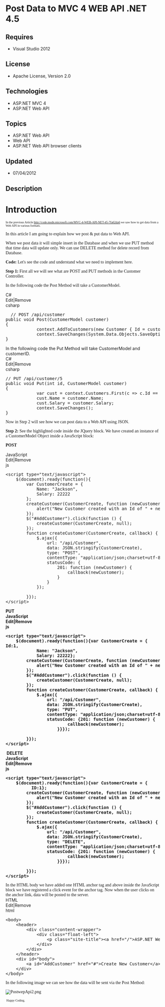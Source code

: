 # Post Data to MVC 4 WEB API .NET 4.5
## Requires
- Visual Studio 2012
## License
- Apache License, Version 2.0
## Technologies
- ASP.NET MVC 4
- ASP.NET Web API
## Topics
- ASP.NET Web API
- Web API
- ASP.NET Web API browser clients
## Updated
- 07/04/2012
## Description

<h1>Introduction</h1>
<p><span style="font-size:x-small"><span style="font-family:Verdana">In the previous Article&nbsp;<a href="http://www.c-sharpcorner.com/UploadFile/amit12345/mvc-4-web-api-net-4-5/"></a><a href="http://code.msdn.microsoft.com/MVC-4-WEB-API-NET-45-7fa62da6">http://code.msdn.microsoft.com/MVC-4-WEB-API-NET-45-7fa62da6</a>&nbsp;we
 saw how to get data from a Web API in various formats.</span></span></p>
<p><span style="font-family:Verdana">In this article I am going to explain how we post &amp; put data to Web API.</span></p>
<p><span style="font-family:Verdana">When we post data it will simple insert in the Database and when we use PUT method that time data will update only. We can use DELETE method for delete record from Database.</span></p>
<p><strong style="font-family:Verdana">Code:&nbsp;</strong><span style="font-family:Verdana">Let's see the code and understand what we need to implement here.</span></p>
<p><span style="font-family:Verdana"><strong>Step 1:&nbsp;</strong>First all we will see what are POST and PUT methods in the Customer Controller.</span></p>
<p><span style="font-family:Verdana">In the following code the Post Method will take a CustomerModel.</span><span style="font-family:Verdana">&nbsp;</span></p>
<div class="scriptcode">
<div class="pluginEditHolder" pluginCommand="mceScriptCode">
<div class="title"><span>C#</span></div>
<div class="pluginLinkHolder"><span class="pluginEditHolderLink">Edit</span>|<span class="pluginRemoveHolderLink">Remove</span></div>
<span class="hidden">csharp</span>

<div class="preview">
<pre class="csharp">&nbsp;&nbsp;<span class="cs__com">//&nbsp;POST&nbsp;/api/customer</span>&nbsp;
<span class="cs__keyword">public</span>&nbsp;<span class="cs__keyword">void</span>&nbsp;Post(CustomerModel&nbsp;customer)&nbsp;
{&nbsp;
&nbsp;&nbsp;&nbsp;&nbsp;&nbsp;&nbsp;&nbsp;&nbsp;&nbsp;&nbsp;&nbsp;&nbsp;context.AddToCustomers(<span class="cs__keyword">new</span>&nbsp;Customer&nbsp;{&nbsp;Id&nbsp;=&nbsp;customer.Id,&nbsp;Name&nbsp;=&nbsp;customer.Name,&nbsp;Salary&nbsp;=&nbsp;customer.Salary&nbsp;});&nbsp;
&nbsp;&nbsp;&nbsp;&nbsp;&nbsp;&nbsp;&nbsp;&nbsp;&nbsp;&nbsp;&nbsp;&nbsp;context.SaveChanges(System.Data.Objects.SaveOptions.AcceptAllChangesAfterSave);&nbsp;
}</pre>
</div>
</div>
</div>
<div class="endscriptcode">In the following code the Put Method will take CustomerModel and customerID.</div>
<div class="scriptcode">
<div class="pluginEditHolder" pluginCommand="mceScriptCode">
<div class="title"><span>C#</span></div>
<div class="pluginLinkHolder"><span class="pluginEditHolderLink">Edit</span>|<span class="pluginRemoveHolderLink">Remove</span></div>
<span class="hidden">csharp</span>

<div class="preview">
<pre class="csharp"><span class="cs__com">//&nbsp;PUT&nbsp;/api/customer/5</span>&nbsp;
<span class="cs__keyword">public</span>&nbsp;<span class="cs__keyword">void</span>&nbsp;Put(<span class="cs__keyword">int</span>&nbsp;id,&nbsp;CustomerModel&nbsp;customer)&nbsp;
{&nbsp;
&nbsp;&nbsp;&nbsp;&nbsp;&nbsp;&nbsp;&nbsp;&nbsp;&nbsp;&nbsp;&nbsp;&nbsp;var&nbsp;cust&nbsp;=&nbsp;context.Customers.First(c&nbsp;=&gt;&nbsp;c.Id&nbsp;==&nbsp;id);&nbsp;
&nbsp;&nbsp;&nbsp;&nbsp;&nbsp;&nbsp;&nbsp;&nbsp;&nbsp;&nbsp;&nbsp;&nbsp;cust.Name&nbsp;=&nbsp;customer.Name;&nbsp;
&nbsp;&nbsp;&nbsp;&nbsp;&nbsp;&nbsp;&nbsp;&nbsp;&nbsp;&nbsp;&nbsp;&nbsp;cust.Salary&nbsp;=&nbsp;customer.Salary;&nbsp;
&nbsp;&nbsp;&nbsp;&nbsp;&nbsp;&nbsp;&nbsp;&nbsp;&nbsp;&nbsp;&nbsp;&nbsp;context.SaveChanges();&nbsp;
}</pre>
</div>
</div>
</div>
<div class="endscriptcode"><span style="font-family:Verdana">Now in Step 2 will see how we can post data to a Web API using JSON.</span></div>
<p><strong style="font-family:Verdana">Step 2:&nbsp;</strong><span style="font-family:Verdana">See the highlighted code inside the JQuery block. We have created an instance of a CustomerModel Object inside a JavaScript block:</span></p>
<p><strong><span style="font-family:Verdana">POST</span></strong></p>
<div class="scriptcode">
<div class="pluginEditHolder" pluginCommand="mceScriptCode">
<div class="title"><span>JavaScript</span></div>
<div class="pluginLinkHolder"><span class="pluginEditHolderLink">Edit</span>|<span class="pluginRemoveHolderLink">Remove</span></div>
<span class="hidden">js</span>

<div class="preview">
<pre class="js">&lt;script&nbsp;type=<span class="js__string">&quot;text/javascript&quot;</span>&gt;&nbsp;
&nbsp;&nbsp;&nbsp;&nbsp;$(document).ready(<span class="js__operator">function</span>()<span class="js__brace">{</span>&nbsp;
&nbsp;&nbsp;&nbsp;&nbsp;&nbsp;&nbsp;&nbsp;&nbsp;<span class="js__statement">var</span>&nbsp;CustomerCreate&nbsp;=&nbsp;<span class="js__brace">{</span>&nbsp;
&nbsp;&nbsp;&nbsp;&nbsp;&nbsp;&nbsp;&nbsp;&nbsp;&nbsp;&nbsp;&nbsp;&nbsp;Name:&nbsp;<span class="js__string">&quot;Jackson&quot;</span>,&nbsp;
&nbsp;&nbsp;&nbsp;&nbsp;&nbsp;&nbsp;&nbsp;&nbsp;&nbsp;&nbsp;&nbsp;&nbsp;Salary:&nbsp;<span class="js__num">22222</span>&nbsp;
&nbsp;&nbsp;&nbsp;&nbsp;&nbsp;&nbsp;&nbsp;&nbsp;<span class="js__brace">}</span>;&nbsp;
&nbsp;&nbsp;&nbsp;&nbsp;&nbsp;&nbsp;&nbsp;&nbsp;createCustomer(CustomerCreate,&nbsp;<span class="js__operator">function</span>&nbsp;(newCustomer)&nbsp;<span class="js__brace">{</span>&nbsp;
&nbsp;&nbsp;&nbsp;&nbsp;&nbsp;&nbsp;&nbsp;&nbsp;&nbsp;&nbsp;&nbsp;&nbsp;alert(<span class="js__string">&quot;New&nbsp;Customer&nbsp;created&nbsp;with&nbsp;an&nbsp;Id&nbsp;of&nbsp;&quot;</span>&nbsp;&#43;&nbsp;newCustomer.Id);&nbsp;
&nbsp;&nbsp;&nbsp;&nbsp;&nbsp;&nbsp;&nbsp;&nbsp;<span class="js__brace">}</span>);&nbsp;
&nbsp;&nbsp;&nbsp;&nbsp;&nbsp;&nbsp;&nbsp;&nbsp;$(<span class="js__string">&quot;#AddCustomer&quot;</span>).click(<span class="js__operator">function</span>&nbsp;()&nbsp;<span class="js__brace">{</span>&nbsp;
&nbsp;&nbsp;&nbsp;&nbsp;&nbsp;&nbsp;&nbsp;&nbsp;&nbsp;&nbsp;&nbsp;&nbsp;createCustomer(CustomerCreate,&nbsp;null);&nbsp;
&nbsp;&nbsp;&nbsp;&nbsp;&nbsp;&nbsp;&nbsp;&nbsp;<span class="js__brace">}</span>);&nbsp;
&nbsp;&nbsp;&nbsp;&nbsp;&nbsp;&nbsp;&nbsp;&nbsp;<span class="js__operator">function</span>&nbsp;createCustomer(CustomerCreate,&nbsp;callback)&nbsp;<span class="js__brace">{</span>&nbsp;
&nbsp;&nbsp;&nbsp;&nbsp;&nbsp;&nbsp;&nbsp;&nbsp;&nbsp;&nbsp;&nbsp;&nbsp;$.ajax(<span class="js__brace">{</span>&nbsp;
&nbsp;&nbsp;&nbsp;&nbsp;&nbsp;&nbsp;&nbsp;&nbsp;&nbsp;&nbsp;&nbsp;&nbsp;&nbsp;&nbsp;&nbsp;&nbsp;url:&nbsp;<span class="js__string">&quot;/api/Customer&quot;</span>,&nbsp;
&nbsp;&nbsp;&nbsp;&nbsp;&nbsp;&nbsp;&nbsp;&nbsp;&nbsp;&nbsp;&nbsp;&nbsp;&nbsp;&nbsp;&nbsp;&nbsp;data:&nbsp;JSON.stringify(CustomerCreate),&nbsp;
&nbsp;&nbsp;&nbsp;&nbsp;&nbsp;&nbsp;&nbsp;&nbsp;&nbsp;&nbsp;&nbsp;&nbsp;&nbsp;&nbsp;&nbsp;&nbsp;type:&nbsp;<span class="js__string">&quot;POST&quot;</span>,&nbsp;
&nbsp;&nbsp;&nbsp;&nbsp;&nbsp;&nbsp;&nbsp;&nbsp;&nbsp;&nbsp;&nbsp;&nbsp;&nbsp;&nbsp;&nbsp;&nbsp;contentType:&nbsp;<span class="js__string">&quot;application/json;charset=utf-8&quot;</span>,&nbsp;
&nbsp;&nbsp;&nbsp;&nbsp;&nbsp;&nbsp;&nbsp;&nbsp;&nbsp;&nbsp;&nbsp;&nbsp;&nbsp;&nbsp;&nbsp;&nbsp;statusCode:&nbsp;<span class="js__brace">{</span>&nbsp;
&nbsp;&nbsp;&nbsp;&nbsp;&nbsp;&nbsp;&nbsp;&nbsp;&nbsp;&nbsp;&nbsp;&nbsp;&nbsp;&nbsp;&nbsp;&nbsp;&nbsp;&nbsp;&nbsp;&nbsp;<span class="js__num">201</span>:&nbsp;<span class="js__operator">function</span>&nbsp;(newCustomer)&nbsp;<span class="js__brace">{</span>&nbsp;
&nbsp;&nbsp;&nbsp;&nbsp;&nbsp;&nbsp;&nbsp;&nbsp;&nbsp;&nbsp;&nbsp;&nbsp;&nbsp;&nbsp;&nbsp;&nbsp;&nbsp;&nbsp;&nbsp;&nbsp;&nbsp;&nbsp;&nbsp;&nbsp;callback(newCustomer);&nbsp;
&nbsp;&nbsp;&nbsp;&nbsp;&nbsp;&nbsp;&nbsp;&nbsp;&nbsp;&nbsp;&nbsp;&nbsp;&nbsp;&nbsp;&nbsp;&nbsp;&nbsp;&nbsp;&nbsp;&nbsp;<span class="js__brace">}</span>&nbsp;
&nbsp;&nbsp;&nbsp;&nbsp;&nbsp;&nbsp;&nbsp;&nbsp;&nbsp;&nbsp;&nbsp;&nbsp;&nbsp;&nbsp;&nbsp;&nbsp;<span class="js__brace">}</span>&nbsp;
&nbsp;&nbsp;&nbsp;&nbsp;&nbsp;&nbsp;&nbsp;&nbsp;&nbsp;&nbsp;&nbsp;&nbsp;<span class="js__brace">}</span>);&nbsp;
&nbsp;&nbsp;
&nbsp;&nbsp;&nbsp;&nbsp;&nbsp;&nbsp;&nbsp;&nbsp;<span class="js__brace">}</span><span class="js__brace">}</span>);&nbsp;
&lt;/script&gt;</pre>
</div>
</div>
</div>
<div class="endscriptcode"><strong>PUT</strong></div>
<div class="endscriptcode"><strong>
<div class="scriptcode">
<div class="pluginEditHolder" pluginCommand="mceScriptCode">
<div class="title"><span>JavaScript</span></div>
<div class="pluginLinkHolder"><span class="pluginEditHolderLink">Edit</span>|<span class="pluginRemoveHolderLink">Remove</span></div>
<span class="hidden">js</span>

<div class="preview">
<pre class="js">&lt;script&nbsp;type=<span class="js__string">&quot;text/javascript&quot;</span>&gt;&nbsp;
&nbsp;&nbsp;&nbsp;&nbsp;$(document).ready(<span class="js__operator">function</span>()<span class="js__brace">{</span><span class="js__statement">var</span>&nbsp;CustomerCreate&nbsp;=&nbsp;<span class="js__brace">{</span>&nbsp;
Id:<span class="js__num">1</span>,&nbsp;
&nbsp;&nbsp;&nbsp;&nbsp;&nbsp;&nbsp;&nbsp;&nbsp;&nbsp;&nbsp;&nbsp;&nbsp;Name:&nbsp;<span class="js__string">&quot;Jackson&quot;</span>,&nbsp;
&nbsp;&nbsp;&nbsp;&nbsp;&nbsp;&nbsp;&nbsp;&nbsp;&nbsp;&nbsp;&nbsp;&nbsp;Salary:&nbsp;<span class="js__num">22222</span><span class="js__brace">}</span>;&nbsp;
&nbsp;&nbsp;&nbsp;&nbsp;&nbsp;&nbsp;&nbsp;&nbsp;createCustomer(CustomerCreate,&nbsp;<span class="js__operator">function</span>&nbsp;(newCustomer)&nbsp;<span class="js__brace">{</span>&nbsp;
&nbsp;&nbsp;&nbsp;&nbsp;&nbsp;&nbsp;&nbsp;&nbsp;&nbsp;&nbsp;&nbsp;&nbsp;alert(<span class="js__string">&quot;New&nbsp;Customer&nbsp;created&nbsp;with&nbsp;an&nbsp;Id&nbsp;of&nbsp;&quot;</span>&nbsp;&#43;&nbsp;newCustomer.Id);&nbsp;
&nbsp;&nbsp;&nbsp;&nbsp;&nbsp;&nbsp;&nbsp;&nbsp;<span class="js__brace">}</span>);&nbsp;
&nbsp;&nbsp;&nbsp;&nbsp;&nbsp;&nbsp;&nbsp;&nbsp;$(<span class="js__string">&quot;#AddCustomer&quot;</span>).click(<span class="js__operator">function</span>&nbsp;()&nbsp;<span class="js__brace">{</span>&nbsp;
&nbsp;&nbsp;&nbsp;&nbsp;&nbsp;&nbsp;&nbsp;&nbsp;&nbsp;&nbsp;&nbsp;&nbsp;createCustomer(CustomerCreate,&nbsp;null);&nbsp;
&nbsp;&nbsp;&nbsp;&nbsp;&nbsp;&nbsp;&nbsp;&nbsp;<span class="js__brace">}</span>);&nbsp;
&nbsp;&nbsp;&nbsp;&nbsp;&nbsp;&nbsp;&nbsp;&nbsp;<span class="js__operator">function</span>&nbsp;createCustomer(CustomerCreate,&nbsp;callback)&nbsp;<span class="js__brace">{</span>&nbsp;
&nbsp;&nbsp;&nbsp;&nbsp;&nbsp;&nbsp;&nbsp;&nbsp;&nbsp;&nbsp;&nbsp;&nbsp;$.ajax(<span class="js__brace">{</span>&nbsp;
&nbsp;&nbsp;&nbsp;&nbsp;&nbsp;&nbsp;&nbsp;&nbsp;&nbsp;&nbsp;&nbsp;&nbsp;&nbsp;&nbsp;&nbsp;&nbsp;url:&nbsp;<span class="js__string">&quot;/api/Customer&quot;</span>,&nbsp;
&nbsp;&nbsp;&nbsp;&nbsp;&nbsp;&nbsp;&nbsp;&nbsp;&nbsp;&nbsp;&nbsp;&nbsp;&nbsp;&nbsp;&nbsp;&nbsp;data:&nbsp;JSON.stringify(CustomerCreate),&nbsp;
&nbsp;&nbsp;&nbsp;&nbsp;&nbsp;&nbsp;&nbsp;&nbsp;&nbsp;&nbsp;&nbsp;&nbsp;&nbsp;&nbsp;&nbsp;&nbsp;type:&nbsp;<span class="js__string">&quot;PUT&quot;</span>,&nbsp;
&nbsp;&nbsp;&nbsp;&nbsp;&nbsp;&nbsp;&nbsp;&nbsp;&nbsp;&nbsp;&nbsp;&nbsp;&nbsp;&nbsp;&nbsp;&nbsp;contentType:&nbsp;<span class="js__string">&quot;application/json;charset=utf-8&quot;</span>,&nbsp;
&nbsp;&nbsp;&nbsp;&nbsp;&nbsp;&nbsp;&nbsp;&nbsp;&nbsp;&nbsp;&nbsp;&nbsp;&nbsp;&nbsp;&nbsp;&nbsp;statusCode:&nbsp;<span class="js__brace">{</span><span class="js__num">201</span>:&nbsp;<span class="js__operator">function</span>&nbsp;(newCustomer)&nbsp;<span class="js__brace">{</span>&nbsp;
&nbsp;&nbsp;&nbsp;&nbsp;&nbsp;&nbsp;&nbsp;&nbsp;&nbsp;&nbsp;&nbsp;&nbsp;&nbsp;&nbsp;&nbsp;&nbsp;&nbsp;&nbsp;&nbsp;&nbsp;&nbsp;&nbsp;&nbsp;&nbsp;callback(newCustomer);&nbsp;
&nbsp;&nbsp;&nbsp;&nbsp;&nbsp;&nbsp;&nbsp;&nbsp;&nbsp;&nbsp;&nbsp;&nbsp;&nbsp;&nbsp;&nbsp;&nbsp;&nbsp;&nbsp;&nbsp;&nbsp;<span class="js__brace">}</span><span class="js__brace">}</span><span class="js__brace">}</span>);&nbsp;
&nbsp;&nbsp;
&nbsp;&nbsp;&nbsp;&nbsp;&nbsp;&nbsp;&nbsp;&nbsp;<span class="js__brace">}</span><span class="js__brace">}</span>);&nbsp;
&lt;/script&gt;</pre>
</div>
</div>
</div>
<div class="endscriptcode">&nbsp;DELETE</div>
<div class="endscriptcode">
<div class="scriptcode">
<div class="pluginEditHolder" pluginCommand="mceScriptCode">
<div class="title"><span>JavaScript</span></div>
<div class="pluginLinkHolder"><span class="pluginEditHolderLink">Edit</span>|<span class="pluginRemoveHolderLink">Remove</span></div>
<span class="hidden">js</span>

<div class="preview">
<pre class="js">&lt;script&nbsp;type=<span class="js__string">&quot;text/javascript&quot;</span>&gt;&nbsp;
&nbsp;&nbsp;&nbsp;&nbsp;$(document).ready(<span class="js__operator">function</span>()<span class="js__brace">{</span><span class="js__statement">var</span>&nbsp;CustomerCreate&nbsp;=&nbsp;<span class="js__brace">{</span>&nbsp;
&nbsp;&nbsp;&nbsp;&nbsp;&nbsp;&nbsp;&nbsp;&nbsp;&nbsp;&nbsp;ID:<span class="js__num">1</span><span class="js__brace">}</span>;&nbsp;
&nbsp;&nbsp;&nbsp;&nbsp;&nbsp;&nbsp;&nbsp;&nbsp;createCustomer(CustomerCreate,&nbsp;<span class="js__operator">function</span>&nbsp;(newCustomer)&nbsp;<span class="js__brace">{</span>&nbsp;
&nbsp;&nbsp;&nbsp;&nbsp;&nbsp;&nbsp;&nbsp;&nbsp;&nbsp;&nbsp;&nbsp;&nbsp;alert(<span class="js__string">&quot;New&nbsp;Customer&nbsp;created&nbsp;with&nbsp;an&nbsp;Id&nbsp;of&nbsp;&quot;</span>&nbsp;&#43;&nbsp;newCustomer.Id);&nbsp;
&nbsp;&nbsp;&nbsp;&nbsp;&nbsp;&nbsp;&nbsp;&nbsp;<span class="js__brace">}</span>);&nbsp;
&nbsp;&nbsp;&nbsp;&nbsp;&nbsp;&nbsp;&nbsp;&nbsp;$(<span class="js__string">&quot;#AddCustomer&quot;</span>).click(<span class="js__operator">function</span>&nbsp;()&nbsp;<span class="js__brace">{</span>&nbsp;
&nbsp;&nbsp;&nbsp;&nbsp;&nbsp;&nbsp;&nbsp;&nbsp;&nbsp;&nbsp;&nbsp;&nbsp;createCustomer(CustomerCreate,&nbsp;null);&nbsp;
&nbsp;&nbsp;&nbsp;&nbsp;&nbsp;&nbsp;&nbsp;&nbsp;<span class="js__brace">}</span>);&nbsp;
&nbsp;&nbsp;&nbsp;&nbsp;&nbsp;&nbsp;&nbsp;&nbsp;<span class="js__operator">function</span>&nbsp;createCustomer(CustomerCreate,&nbsp;callback)&nbsp;<span class="js__brace">{</span>&nbsp;
&nbsp;&nbsp;&nbsp;&nbsp;&nbsp;&nbsp;&nbsp;&nbsp;&nbsp;&nbsp;&nbsp;&nbsp;$.ajax(<span class="js__brace">{</span>&nbsp;
&nbsp;&nbsp;&nbsp;&nbsp;&nbsp;&nbsp;&nbsp;&nbsp;&nbsp;&nbsp;&nbsp;&nbsp;&nbsp;&nbsp;&nbsp;&nbsp;url:&nbsp;<span class="js__string">&quot;/api/Customer&quot;</span>,&nbsp;
&nbsp;&nbsp;&nbsp;&nbsp;&nbsp;&nbsp;&nbsp;&nbsp;&nbsp;&nbsp;&nbsp;&nbsp;&nbsp;&nbsp;&nbsp;&nbsp;data:&nbsp;JSON.stringify(CustomerCreate),&nbsp;
&nbsp;&nbsp;&nbsp;&nbsp;&nbsp;&nbsp;&nbsp;&nbsp;&nbsp;&nbsp;&nbsp;&nbsp;&nbsp;&nbsp;&nbsp;&nbsp;type:&nbsp;<span class="js__string">&quot;DELETE&quot;</span>,&nbsp;
&nbsp;&nbsp;&nbsp;&nbsp;&nbsp;&nbsp;&nbsp;&nbsp;&nbsp;&nbsp;&nbsp;&nbsp;&nbsp;&nbsp;&nbsp;&nbsp;contentType:&nbsp;<span class="js__string">&quot;application/json;charset=utf-8&quot;</span>,&nbsp;
&nbsp;&nbsp;&nbsp;&nbsp;&nbsp;&nbsp;&nbsp;&nbsp;&nbsp;&nbsp;&nbsp;&nbsp;&nbsp;&nbsp;&nbsp;&nbsp;statusCode:&nbsp;<span class="js__brace">{</span><span class="js__num">201</span>:&nbsp;<span class="js__operator">function</span>&nbsp;(newCustomer)&nbsp;<span class="js__brace">{</span>&nbsp;
&nbsp;&nbsp;&nbsp;&nbsp;&nbsp;&nbsp;&nbsp;&nbsp;&nbsp;&nbsp;&nbsp;&nbsp;&nbsp;&nbsp;&nbsp;&nbsp;&nbsp;&nbsp;&nbsp;&nbsp;&nbsp;&nbsp;&nbsp;&nbsp;callback(newCustomer);&nbsp;
&nbsp;&nbsp;&nbsp;&nbsp;&nbsp;&nbsp;&nbsp;&nbsp;&nbsp;&nbsp;&nbsp;&nbsp;&nbsp;&nbsp;&nbsp;&nbsp;&nbsp;&nbsp;&nbsp;&nbsp;<span class="js__brace">}</span><span class="js__brace">}</span><span class="js__brace">}</span>);&nbsp;
&nbsp;&nbsp;
&nbsp;&nbsp;&nbsp;&nbsp;&nbsp;&nbsp;&nbsp;&nbsp;<span class="js__brace">}</span><span class="js__brace">}</span>);&nbsp;
&lt;/script&gt;</pre>
</div>
</div>
</div>
</div>
</strong>
<div class="endscriptcode">
<div class="endscriptcode"><span style="font-family:Verdana">In the HTML body we have added one HTML anchor tag and above inside the JavaScript block we have registered a click event for the anchor tag. Now when the user clicks on the anchor link, data will
 be posted to the server.</span></div>
</div>
</div>
<div class="scriptcode">
<div class="pluginEditHolder" pluginCommand="mceScriptCode">
<div class="title"><span>HTML</span></div>
<div class="pluginLinkHolder"><span class="pluginEditHolderLink">Edit</span>|<span class="pluginRemoveHolderLink">Remove</span></div>
<span class="hidden">html</span>

<div class="preview">
<pre class="html"><span class="html__tag_start">&lt;body</span><span class="html__tag_start">&gt;&nbsp;
</span>&nbsp;&nbsp;&nbsp;&nbsp;<span class="html__tag_start">&lt;header</span><span class="html__tag_start">&gt;&nbsp;
</span>&nbsp;&nbsp;&nbsp;&nbsp;&nbsp;&nbsp;&nbsp;&nbsp;<span class="html__tag_start">&lt;div</span>&nbsp;<span class="html__attr_name">class</span>=<span class="html__attr_value">&quot;content-wrapper&quot;</span><span class="html__tag_start">&gt;&nbsp;
</span>&nbsp;&nbsp;&nbsp;&nbsp;&nbsp;&nbsp;&nbsp;&nbsp;&nbsp;&nbsp;&nbsp;&nbsp;<span class="html__tag_start">&lt;div</span>&nbsp;<span class="html__attr_name">class</span>=<span class="html__attr_value">&quot;float-left&quot;</span><span class="html__tag_start">&gt;&nbsp;
</span>&nbsp;&nbsp;&nbsp;&nbsp;&nbsp;&nbsp;&nbsp;&nbsp;&nbsp;&nbsp;&nbsp;&nbsp;&nbsp;&nbsp;&nbsp;&nbsp;<span class="html__tag_start">&lt;p</span>&nbsp;<span class="html__attr_name">class</span>=<span class="html__attr_value">&quot;site-title&quot;</span><span class="html__tag_start">&gt;</span><span class="html__tag_start">&lt;a</span>&nbsp;<span class="html__attr_name">href</span>=<span class="html__attr_value">&quot;/&quot;</span><span class="html__tag_start">&gt;</span>ASP.NET&nbsp;Web&nbsp;API<span class="html__tag_end">&lt;/a&gt;</span><span class="html__tag_end">&lt;/p&gt;</span>&nbsp;
&nbsp;&nbsp;&nbsp;&nbsp;&nbsp;&nbsp;&nbsp;&nbsp;&nbsp;&nbsp;&nbsp;&nbsp;<span class="html__tag_end">&lt;/div&gt;</span>&nbsp;
&nbsp;&nbsp;&nbsp;&nbsp;&nbsp;&nbsp;&nbsp;&nbsp;<span class="html__tag_end">&lt;/div&gt;</span>&nbsp;
&nbsp;&nbsp;&nbsp;&nbsp;<span class="html__tag_end">&lt;/header&gt;</span>&nbsp;
&nbsp;&nbsp;&nbsp;&nbsp;<span class="html__tag_start">&lt;div</span>&nbsp;<span class="html__attr_name">id</span>=<span class="html__attr_value">&quot;body&quot;</span><span class="html__tag_start">&gt;&nbsp;
</span>&nbsp;&nbsp;&nbsp;&nbsp;&nbsp;&nbsp;&nbsp;&nbsp;<span class="html__tag_start">&lt;a</span>&nbsp;<span class="html__attr_name">id</span>=<span class="html__attr_value">&quot;AddCustomer&quot;</span>&nbsp;<span class="html__attr_name">href</span>=<span class="html__attr_value">&quot;#&quot;</span><span class="html__tag_start">&gt;</span>Create&nbsp;New&nbsp;Customer<span class="html__tag_end">&lt;/a&gt;</span>&nbsp;
&nbsp;&nbsp;&nbsp;&nbsp;<span class="html__tag_end">&lt;/div&gt;</span>&nbsp;
<span class="html__tag_end">&lt;/body&gt;</span></pre>
</div>
</div>
</div>
<div class="endscriptcode"><span style="font-family:Verdana">In the following image we can see how the data will be sent via the Post Method:</span></div>
<p><span style="font-family:Verdana"><span><img src="-postwepapi2.png" alt="PostwepApi2.png"></span></span></p>
<div class="PaddingLeft5"><span style="font-size:x-small"><span style="font-size:x-small">
<p><span style="font-family:Verdana"><strong>&nbsp;</strong>Happy Coding.</span></p>
</span></span></div>
